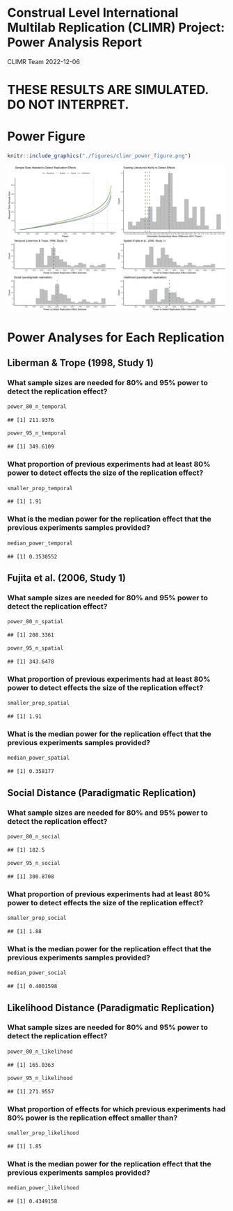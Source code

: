 Construal Level International Multilab Replication (CLIMR) Project:
Power Analysis Report
================
CLIMR Team
2022-12-06

# **THESE RESULTS ARE SIMULATED. DO NOT INTERPRET.**

# Power Figure

``` r
knitr::include_graphics("./figures/climr_power_figure.png")
```

![](./figures/climr_power_figure.png)<!-- -->

# Power Analyses for Each Replication

## Liberman & Trope (1998, Study 1)

### What sample sizes are needed for 80% and 95% power to detect the replication effect?

``` r
power_80_n_temporal
```

    ## [1] 211.9376

``` r
power_95_n_temporal
```

    ## [1] 349.6109

### What proportion of previous experiments had at least 80% power to detect effects the size of the replication effect?

``` r
smaller_prop_temporal
```

    ## [1] 1.91

### What is the median power for the replication effect that the previous experiments samples provided?

``` r
median_power_temporal
```

    ## [1] 0.3530552

## Fujita et al. (2006, Study 1)

### What sample sizes are needed for 80% and 95% power to detect the replication effect?

``` r
power_80_n_spatial
```

    ## [1] 208.3361

``` r
power_95_n_spatial
```

    ## [1] 343.6478

### What proportion of previous experiments had at least 80% power to detect effects the size of the replication effect?

``` r
smaller_prop_spatial
```

    ## [1] 1.91

### What is the median power for the replication effect that the previous experiments samples provided?

``` r
median_power_spatial
```

    ## [1] 0.358177

## Social Distance (Paradigmatic Replication)

### What sample sizes are needed for 80% and 95% power to detect the replication effect?

``` r
power_80_n_social
```

    ## [1] 182.5

``` r
power_95_n_social
```

    ## [1] 300.8708

### What proportion of previous experiments had at least 80% power to detect effects the size of the replication effect?

``` r
smaller_prop_social
```

    ## [1] 1.88

### What is the median power for the replication effect that the previous experiments samples provided?

``` r
median_power_social
```

    ## [1] 0.4001598

## Likelihood Distance (Paradigmatic Replication)

### What sample sizes are needed for 80% and 95% power to detect the replication effect?

``` r
power_80_n_likelihood
```

    ## [1] 165.0363

``` r
power_95_n_likelihood
```

    ## [1] 271.9557

### What proportion of effects for which previous experiments had 80% power is the replication effect smaller than?

``` r
smaller_prop_likelihood
```

    ## [1] 1.85

### What is the median power for the replication effect that the previous experiments samples provided?

``` r
median_power_likelihood
```

    ## [1] 0.4349158
